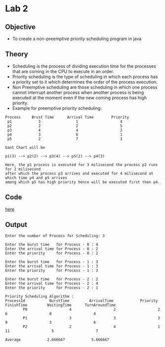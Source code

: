 # Lab 2

## Objective

- To create a non-preemptive priority scheduling program in java

## Theory

- Scheduling is the process of dividing execution time for the processes that are coming in the CPU to execute in an order.
- Priority scheduling is the type of scheduling in which each process has a priority set to it which determines the order of the process execution.
- Non Preemptive scheduling are those scheduling in which one process cannot interrupt another process when another process is being executed at the moment even if the new coming process has high priority.
- Example for preemptive priority scheduling:

```
Process     Brust Time      Arrival Time        Priority
 p1            3                1                   4
 p2            2                2                   5
 p3            4                4                   2
 p4            3                6                   1
 p5            2                7                   3

Gant Chart will be

p1(3) --> p2(2) --> p3(4) --> p5(2) --> p4(3)

Here, the p1 process is executed for 3 milisecond the process p2 runs for 2 milisecond
after which the process p3 arrives and executed for 4 milisecond at which time p4 and p5 arrives 
among which p5 has high priority hence will be executed first then p4.
```

## Code

[here](https://github.com/college-related/Labs-7th-sems/tree/main/Real%20Time%20System%20(RTS)/lab2/NonPreemptivePriorityScheduling.java)

## Output

```
Enter the number of Process for Scheduling: 3

Enter the burst time   for Process - 0 : 4
Enter the arrival time for Process - 0 : 2
Enter the priority     for Process - 0 : 2

Enter the burst time   for Process - 1 : 3
Enter the arrival time for Process - 1 : 3
Enter the priority     for Process - 1 : 3

Enter the burst time   for Process - 2 : 2
Enter the arrival time for Process - 2 : 4
Enter the priority     for Process - 2 : 1

Priority Scheduling Algorithm : 
ProcessId           BurstTime         ArrivalTime            Priority          FinishTime         WaitingTime      TurnAroundTime
        P0                   4                   2                   2                   6                   0                   4
        P1                   3                   3                   3                   9                   3                   6
        P2                   2                   4                   1                  11                   5                   7
                                                                                    Average            2.666667            5.666667
```